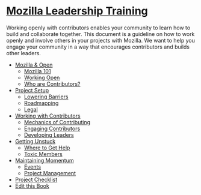 # [Mozilla Leadership Training](http://mozillascience.github.io/leadership-training/)

Working openly with contributors enables your community to learn how to build
and collaborate together. This document is a guideline on how to work openly and
involve others in your projects with Mozilla. We want to help you engage your
community in a way that encourages contributors and builds other leaders.

* [Mozilla & Open](01-mozilla_open.md)
  * [Mozilla 101](01.1-mozilla_101.md)
  * [Working Open](01.2-working_open.md)
  * [Who are Contributors?](01.3-contributors.md)
* [Project Setup](02-setup.md)
  * [Lowering Barriers](02.1-newcomers.md)
  * [Roadmapping](02.2-roadmap.md)
  * [Legal](02.3-legal.md)
* [Working with Contributors](03-contributors.md)
  * [Mechanics of Contributing](03.1-mechanics.md)
  * [Engaging Contributors](03.2-engaging.md)
  * [Developing Leaders](03.3-leaders.md)
* [Getting Unstuck](04-getting_unstuck.md)
  * [Where to Get Help](04.1-get_help.md)
  * [Toxic Members](04.2-toxic_members.md)
* [Maintaining Momentum](05-momentum.md)
  * [Events](05.1-events.md)
  * [Project Management](05.2-project_management.md)
* [Project Checklist](06-checklist.md)
* [Edit this Book](about.md)
